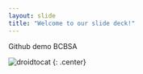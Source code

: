 ```yaml
---
layout: slide
title: "Welcome to our slide deck!"
---
```


Github demo BCBSA

![droidtocat](https://octodex.github.com/images/droidtocat.png)
{: .center}
